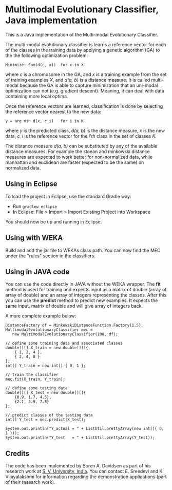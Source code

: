 
Multimodal Evolutionary Classifier, Java implementation
==============

This is a Java implementation of the Multi-modal Evolutionary Classifier.

The multi-modal evolutionary classifier is learns a reference vector for each
of the classes in the training data by applying a genetic algorithm (GA) to the
the following optimization problem:

    Minimize: Sum(d(c, x))  for x in X

where *c* is a chromosome in the GA, and *x* is a training example from the set of training examples *X*, and *d(a, b)* is a distance measure. It is called multi-modal because the GA is able to capture minimization that an uni-modal optimization can not (e.g. gradient descent). Meaning, it can deal with data containing more local optima.

Once the reference vectors are learned, classification is done by selecting the reference vector nearest to the new data:

    y = arg min d(x, c_i)   for i in K

where *y* is the predicted class, *d(a, b)* is the distance measure, *x* is the new data, *c_i* is the reference vector for the *i'th* class in the set of classes *K*.

The distance measure *d(a, b)* can be substituted by any of the available distance measures. For example the stoean and minkowski distance measures are expected to work better for non-normalized data, while manhattan and euclidean are faster (expected to be the same) on normalized data.

Using in Eclipse
----------------

To load the project in Eclipse, use the standard Gradle way:

- Run ``gradlew eclipse``
- In Eclipse: File > Import > Import Existing Project into Workspace

You should now be up and running in Eclipse.

Using with WEKA
---------------

Build and add the jar file to WEKAs class path. You can now find the MEC under the
"rules" section in the classifiers.

Using in JAVA code
------------------

You can use the code directly in JAVA without the WEKA wrapper. The **fit** method is used for training and expects input as a matrix of double (array of array of double) and an array of integers representing the classes. After this you can use the **predict** method to predict new examples. It expects the same input, matrix of double and will give array of integers back.

 A more complete example below:

    DistanceFactory df = MinkowskiDistanceFunction.Factory(1.5);
    MultimodalEvolutionaryClassifier mec =
       new MultimodalEvolutionaryClassifier(100, df);

    // define some training data and associated classes
    double[][] X_train = new double[][]{
		{ 1, 2, 4 },
		{ 2, 4, 8 }
	};
	int[] Y_train = new int[] {	0, 1 };

	// train the classifier
	mec.fit(X_train, Y_train);

	// define some testing data
	double[][] X_test = new double[][]{
		{0.9, 1.7, 4.5},
		{2.1, 3.9, 7.8}
	};

	// predict classes of the testing data
	int[] Y_test = mec.predict(X_test);

	System.out.println("Y_actual = " + ListUtil.prettyArray(new int[]{ 0, 1 }));
	System.out.println("Y_test   = " + ListUtil.prettyArray(Y_test));


Credits
-------

The code has been implemented by Soren A. Davidsen as part of his research work at [S. V. University, India](http://www.svuniversity.ac.in/). You can contact E. Sreedevi and K. Vijayalakshmi for information regarding the demonstration applications (part of their research work).
